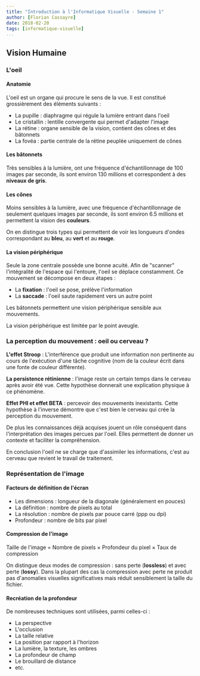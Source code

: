 ```yaml
---
title: "Introduction à l'Informatique Visuelle - Semaine 1"
author: [Florian Cassayre]
date: 2018-02-20
tags: [informatique-visuelle]
...
```


## Vision Humaine

### L'oeil

#### Anatomie

L'oeil est un organe qui procure le sens de la vue. Il est constitué grossièrement des éléments suivants :

- La pupille : diaphragme qui régule la lumière entrant dans l'oeil
- Le cristallin : lentille convergente qui permet d'adapter l'image
- La rétine : organe sensible de la vision, contient des cônes et des bâtonnets
- La fovéa : partie centrale de la rétine peuplée uniquement de cônes

#### Les bâtonnets

Très sensibles à la lumière, ont une fréquence d'échantillonnage de 100 images par seconde, ils sont environ 130 millions et correspondent à des **niveaux de gris**.

#### Les cônes

Moins sensibles à la lumière, avec une fréquence d'échantillonnage de seulement quelques images par seconde, ils sont environ 6.5 millions et permettent la vision des **couleurs**.

On en distingue trois types qui permettent de voir les longueurs d'ondes correspondant au **bleu**, au **vert** et au **rouge**.

#### La vision périphérique

Seule la zone centrale possède une bonne acuité. Afin de "scanner" l'intégralité de l'espace qui l'entoure, l'oeil se déplace constamment. Ce mouvement se décompose en deux étapes :

- La **fixation** : l'oeil se pose, prélève l'information
- La **saccade** : l'oeil saute rapidement vers un autre point

Les bâtonnets permettent une vision périphérique sensible aux mouvements.

La vision périphérique est limitée par le point aveugle.

### La perception du mouvement : oeil ou cerveau ?

 **L'effet Stroop** : L'interférence que produit une information non pertinente au cours de l'exécution d'une tâche cognitive (nom de la couleur écrit dans une fonte de couleur différente).

**La persistence rétinienne** : l'image reste un certain temps dans le cerveau après avoir été vue. Cette hypothèse donnerait une explication physique à ce phénomène.

**Effet PHI et effet BETA** : percevoir des mouvements inexistants. Cette hypothèse à l'inverse démontre que c'est bien le cerveau qui crée la perception du mouvement.

De plus les connaissances déjà acquises jouent un rôle conséquent dans l'interprétation des images percues par l'oeil. Elles permettent de donner un contexte et faciliter la compréhension.

En conclusion l'oeil ne se charge que d'assimiler les informations, c'est au cerveau que revient le travail de traitement.

### Représentation de l'image

#### Facteurs de définition de l'écran

- Les dimensions : longueur de la diagonale (généralement en pouces)
- La définition : nombre de pixels au total
- La résolution : nombre de pixels par pouce carré (ppp ou dpi)
- Profondeur : nombre de bits par pixel

#### Compression de l'image

Taille de l'image $=$ Nombre de pixels $\times$ Profondeur du pixel $\times$ Taux de compression

On distingue deux modes de compression : sans perte (**lossless**) et avec perte (**lossy**). Dans la plupart des cas la compression avec perte ne produit pas d'anomalies visuelles significatives mais réduit sensiblement la taille du fichier.

#### Recréation de la profondeur

De nombreuses techniques sont utilisées, parmi celles-ci :

- La perspective
- L'occlusion
- La taille relative
- La position par rapport à l'horizon
- La lumière, la texture, les ombres
- La profondeur de champ
- Le brouillard de distance
- etc.
